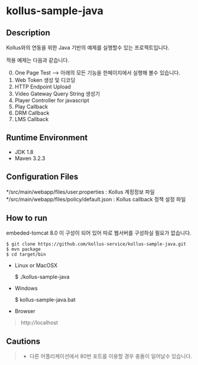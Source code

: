kollus-sample-java
==================

Description
-
Kollus와의 연동을 위한 Java 기반의 예제를 실행할수 있는 프로젝트입니다. 

적용 예제는 다음과 같습니다.
>
0. One Page Test --> 아래의 모든 기능을 한페이지에서 실행해 볼수 있습니다.
1. Web Token 생성 및  디코딩
2. HTTP Endpoint Upload
3. Video Gateway Query String 생성기
4. Player Controller for javascript
5. Play Callback
6. DRM Callback
7. LMS Callback

Runtime Environment
-
>
- JDK 1.8
- Maven 3.2.3

Configuration Files
-
>
*/src/main/webapp/files/user.properties : Kollus 계정정보 파일
*/src/main/webapp/files/policy/default.json : Kollus callback 정책 설정 파일

How to run
-
embeded-tomcat 8.0 이 구성이 되어 있어 따로 웹서버를 구성하실 필요가 없습니다.

    $ git clone https://github.com/kollus-service/kollus-sample-java.git
    $ mvn package
    $ cd target/bin

- Linux or MacOSX

    $  ./kollus-sample-java
    
- Windows

    $ kollus-sample-java.bat


- Browser
> http://localhost

Cautions
-
> * 다른 어플리케이션에서 80번 포트를 이용할 경우 충돌이 일어날수 있습니다.

